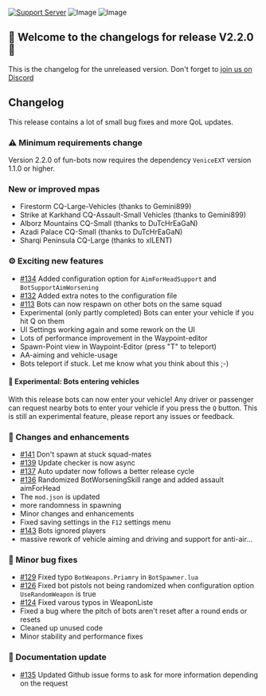 [![Support Server](https://img.shields.io/discord/862736286774198322.svg?label=Discord&logo=Discord&colorB=7289da&style=for-the-badge)](https://discord.gg/K44VsQsKnx)
![Image](https://img.shields.io/github/downloads/Joe91/fun-bots/total?style=for-the-badge)
![Image](https://img.shields.io/github/stars/Joe91/fun-bots?style=for-the-badge)

## 🥳 Welcome to the changelogs for release **V2.2.0** 🥳


This is the changelog for the unreleased version. Don't forget to [join us on Discord](https://discord.gg/K44VsQsKnx)

## Changelog
This release contains a lot of small bug fixes and more QoL updates.

### ⚠️ Minimum requirements change
Version 2.2.0 of fun-bots now requires the dependency `VeniceEXT` version 1.1.0 or higher.

### New or improved mpas
- Firestorm CQ-Large-Vehicles (thanks to Gemini899)
- Strike at Karkhand CQ-Assault-Small Vehicles (thanks to Gemini899)
- Alborz Mountains CQ-Small (thanks to DuTcHrEaGaN)
- Azadi Palace CQ-Small (thanks to DuTcHrEaGaN)
- Sharqi Peninsula CQ-Large (thanks to xILENT)

### ⚙️ Exciting new features
- [#134](https://github.com/Joe91/fun-bots/pull/134) Added configuration option for `AimForHeadSupport` and `BotSupportAimWorsening`<br>
- [#132](https://github.com/Joe91/fun-bots/pull/132) Added extra notes to the configuration file<br>
- [#113](https://github.com/Joe91/fun-bots/issues/113) Bots can now respawn on other bots on the same squad<br>
- Experimental (only partly completed) Bots can enter your vehicle if you hit Q on them<br>
- UI Settings working again and some rework on the UI<br>
- Lots of performance improvement in the Waypoint-editor
- Spawn-Point view in Waypoint-Editor (press "T" to teleport)
- AA-aiming and vehicle-usage
- Bots teleport if stuck. Let me know what you think about this ;-)

#### 🧪 Experimental: Bots entering vehicles
With this release bots can now enter your vehicle! Any driver or passenger can request nearby bots to enter your vehicle if you press the `Q` button. This is still an experimental feature, please report any issues or feedback.

### 📝 Changes and enhancements
- [#141](https://github.com/Joe91/fun-bots/pull/141) Don't spawn at stuck squad-mates<br>
- [#139](https://github.com/Joe91/fun-bots/pull/139) Update checker is now async<br>
- [#137](https://github.com/Joe91/fun-bots/pull/137) Auto updater now follows a better release cycle<br>
- [#136](https://github.com/Joe91/fun-bots/pull/136) Randomized BotWorseningSkill range and added assault aimForHead<br>
- The `mod.json` is updated<br>
- more randomness in spawning
- Minor changes and enhancements<br>
- Fixed saving settings in the `F12` settings menu<br>
- [#143](https://github.com/Joe91/fun-bots/pull/143) Bots ignored players<br>
- massive rework of vehicle aiming and driving and support for anti-air...

### 🐛 Minor bug fixes
- [#129](https://github.com/Joe91/fun-bots/pull/129) Fixed typo `BotWeapons.Priamry` in `BotSpawner.lua`<br>
- [#126](https://github.com/Joe91/fun-bots/pull/126) Fixed bot pistols not being randomized when configuration option `UseRandomWeapon` is true<br>
- [#124](https://github.com/Joe91/fun-bots/pull/124) Fixed varous typos in WeaponListe<br>
- Fixed a bug where the pitch of bots aren't reset after a round ends or resets
- Cleaned up unused code
- Minor stability and performance fixes

### 📖 Documentation update
- [#135](https://github.com/Joe91/fun-bots/pull/135) Updated Github issue forms to ask for more information depending on the request

